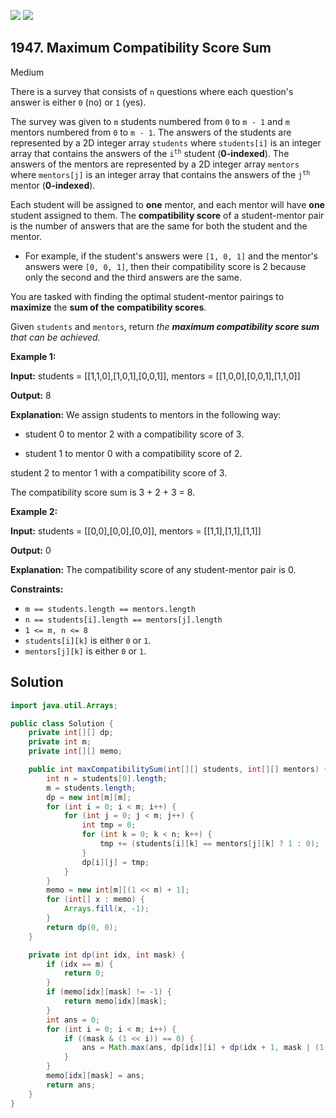 [![](https://img.shields.io/github/stars/javadev/LeetCode-in-Java?label=Stars&style=flat-square)](https://github.com/javadev/LeetCode-in-Java)
[![](https://img.shields.io/github/forks/javadev/LeetCode-in-Java?label=Fork%20me%20on%20GitHub%20&style=flat-square)](https://github.com/javadev/LeetCode-in-Java/fork)

## 1947\. Maximum Compatibility Score Sum

Medium

There is a survey that consists of `n` questions where each question's answer is either `0` (no) or `1` (yes).

The survey was given to `m` students numbered from `0` to `m - 1` and `m` mentors numbered from `0` to `m - 1`. The answers of the students are represented by a 2D integer array `students` where `students[i]` is an integer array that contains the answers of the <code>i<sup>th</sup></code> student (**0-indexed**). The answers of the mentors are represented by a 2D integer array `mentors` where `mentors[j]` is an integer array that contains the answers of the <code>j<sup>th</sup></code> mentor (**0-indexed**).

Each student will be assigned to **one** mentor, and each mentor will have **one** student assigned to them. The **compatibility score** of a student-mentor pair is the number of answers that are the same for both the student and the mentor.

*   For example, if the student's answers were `[1, 0, 1]` and the mentor's answers were `[0, 0, 1]`, then their compatibility score is 2 because only the second and the third answers are the same.

You are tasked with finding the optimal student-mentor pairings to **maximize** the **sum of the compatibility scores**.

Given `students` and `mentors`, return _the **maximum compatibility score sum** that can be achieved._

**Example 1:**

**Input:** students = \[\[1,1,0],[1,0,1],[0,0,1]], mentors = \[\[1,0,0],[0,0,1],[1,1,0]]

**Output:** 8

**Explanation:** We assign students to mentors in the following way: 

- student 0 to mentor 2 with a compatibility score of 3. 

- student 1 to mentor 0 with a compatibility score of 2. 
  
student 2 to mentor 1 with a compatibility score of 3. 

The compatibility score sum is 3 + 2 + 3 = 8.

**Example 2:**

**Input:** students = \[\[0,0],[0,0],[0,0]], mentors = \[\[1,1],[1,1],[1,1]]

**Output:** 0

**Explanation:** The compatibility score of any student-mentor pair is 0.

**Constraints:**

*   `m == students.length == mentors.length`
*   `n == students[i].length == mentors[j].length`
*   `1 <= m, n <= 8`
*   `students[i][k]` is either `0` or `1`.
*   `mentors[j][k]` is either `0` or `1`.

## Solution

```java
import java.util.Arrays;

public class Solution {
    private int[][] dp;
    private int m;
    private int[][] memo;

    public int maxCompatibilitySum(int[][] students, int[][] mentors) {
        int n = students[0].length;
        m = students.length;
        dp = new int[m][m];
        for (int i = 0; i < m; i++) {
            for (int j = 0; j < m; j++) {
                int tmp = 0;
                for (int k = 0; k < n; k++) {
                    tmp += (students[i][k] == mentors[j][k] ? 1 : 0);
                }
                dp[i][j] = tmp;
            }
        }
        memo = new int[m][(1 << m) + 1];
        for (int[] x : memo) {
            Arrays.fill(x, -1);
        }
        return dp(0, 0);
    }

    private int dp(int idx, int mask) {
        if (idx == m) {
            return 0;
        }
        if (memo[idx][mask] != -1) {
            return memo[idx][mask];
        }
        int ans = 0;
        for (int i = 0; i < m; i++) {
            if ((mask & (1 << i)) == 0) {
                ans = Math.max(ans, dp[idx][i] + dp(idx + 1, mask | (1 << i)));
            }
        }
        memo[idx][mask] = ans;
        return ans;
    }
}
```